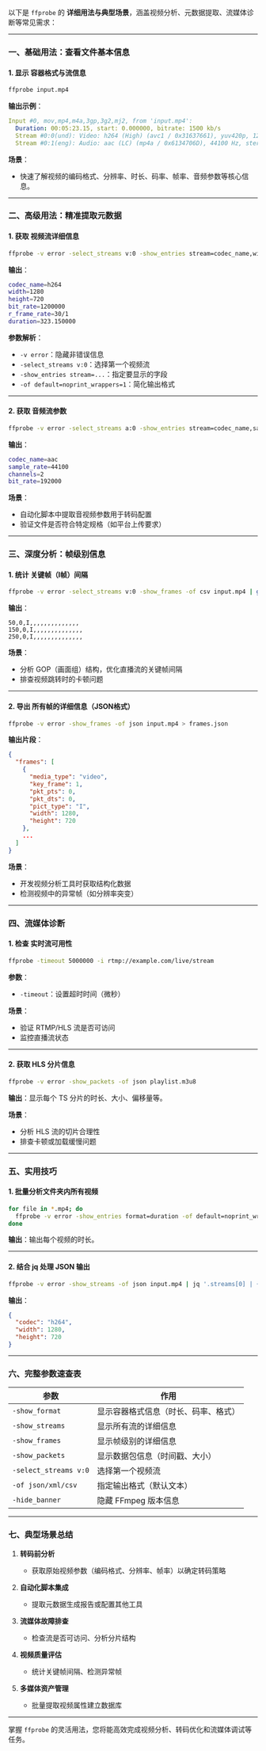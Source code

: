 以下是 `ffprobe` 的 **详细用法与典型场景**，涵盖视频分析、元数据提取、流媒体诊断等常见需求：

---

### 一、基础用法：查看文件基本信息
#### 1. 显示 **容器格式与流信息**
```bash
ffprobe input.mp4
```
**输出示例**：
```yaml
Input #0, mov,mp4,m4a,3gp,3g2,mj2, from 'input.mp4':
  Duration: 00:05:23.15, start: 0.000000, bitrate: 1500 kb/s
  Stream #0:0(und): Video: h264 (High) (avc1 / 0x31637661), yuv420p, 1280x720 [SAR 1:1 DAR 16:9], 1200 kb/s, 30 fps, 30 tbr, 15360 tbn, 60 tbc (default)
  Stream #0:1(eng): Audio: aac (LC) (mp4a / 0x6134706D), 44100 Hz, stereo, fltp, 192 kb/s (default)
```

**场景**：  
- 快速了解视频的编码格式、分辨率、时长、码率、帧率、音频参数等核心信息。

---

### 二、高级用法：精准提取元数据
#### 1. 获取 **视频流详细信息**
```bash
ffprobe -v error -select_streams v:0 -show_entries stream=codec_name,width,height,bit_rate,r_frame_rate,duration -of default=noprint_wrappers=1 input.mp4
```
**输出**：
```bash
codec_name=h264
width=1280
height=720
bit_rate=1200000
r_frame_rate=30/1
duration=323.150000
```

**参数解析**：
- `-v error`：隐藏非错误信息
- `-select_streams v:0`：选择第一个视频流
- `-show_entries stream=...`：指定要显示的字段
- `-of default=noprint_wrappers=1`：简化输出格式

---

#### 2. 获取 **音频流参数**
```bash
ffprobe -v error -select_streams a:0 -show_entries stream=codec_name,sample_rate,channels,bit_rate -of default=noprint_wrappers=1 input.mp4
```
**输出**：
```bash
codec_name=aac
sample_rate=44100
channels=2
bit_rate=192000
```

**场景**：  
- 自动化脚本中提取音视频参数用于转码配置
- 验证文件是否符合特定规格（如平台上传要求）

---

### 三、深度分析：帧级别信息
#### 1. 统计 **关键帧（I帧）间隔**
```bash
ffprobe -v error -select_streams v:0 -show_frames -of csv input.mp4 | grep -n "pict_type=I"
```
**输出**：
```csv
50,0,I,,,,,,,,,,,,,,
150,0,I,,,,,,,,,,,,,,
250,0,I,,,,,,,,,,,,,,
```
**场景**：  
- 分析 GOP（画面组）结构，优化直播流的关键帧间隔
- 排查视频跳转时的卡顿问题

---

#### 2. 导出 **所有帧的详细信息（JSON格式）**
```bash
ffprobe -v error -show_frames -of json input.mp4 > frames.json
```
**输出片段**：
```json
{
  "frames": [
    {
      "media_type": "video",
      "key_frame": 1,
      "pkt_pts": 0,
      "pkt_dts": 0,
      "pict_type": "I",
      "width": 1280,
      "height": 720
    },
    ...
  ]
}
```

**场景**：  
- 开发视频分析工具时获取结构化数据
- 检测视频中的异常帧（如分辨率突变）

---

### 四、流媒体诊断
#### 1. 检查 **实时流可用性**
```bash
ffprobe -timeout 5000000 -i rtmp://example.com/live/stream
```
**参数**：
- `-timeout`：设置超时时间（微秒）

**场景**：  
- 验证 RTMP/HLS 流是否可访问
- 监控直播流状态

---

#### 2. 获取 **HLS 分片信息**
```bash
ffprobe -v error -show_packets -of json playlist.m3u8
```
**输出**：显示每个 TS 分片的时长、大小、偏移量等。

**场景**：  
- 分析 HLS 流的切片合理性
- 排查卡顿或加载缓慢问题

---

### 五、实用技巧
#### 1. **批量分析文件夹内所有视频**
```bash
for file in *.mp4; do
  ffprobe -v error -show_entries format=duration -of default=noprint_wrappers=1 "$file"
done
```
**输出**：输出每个视频的时长。

---

#### 2. **结合 jq 处理 JSON 输出**
```bash
ffprobe -v error -show_streams -of json input.mp4 | jq '.streams[0] | {codec: .codec_name, width: .width, height: .height}'
```
**输出**：
```json
{
  "codec": "h264",
  "width": 1280,
  "height": 720
}
```

---

### 六、完整参数速查表
| **参数**                | **作用**                                 |
|-------------------------|-----------------------------------------|
| `-show_format`          | 显示容器格式信息（时长、码率、格式）     |
| `-show_streams`         | 显示所有流的详细信息                     |
| `-show_frames`          | 显示帧级别的详细信息                     |
| `-show_packets`         | 显示数据包信息（时间戳、大小）           |
| `-select_streams v:0`   | 选择第一个视频流                         |
| `-of json/xml/csv`      | 指定输出格式（默认文本）                 |
| `-hide_banner`          | 隐藏 FFmpeg 版本信息                     |

---

### 七、典型场景总结
1. **转码前分析**  
   - 获取原始视频参数（编码格式、分辨率、帧率）以确定转码策略

2. **自动化脚本集成**  
   - 提取元数据生成报告或配置其他工具

3. **流媒体故障排查**  
   - 检查流是否可访问、分析分片结构

4. **视频质量评估**  
   - 统计关键帧间隔、检测异常帧

5. **多媒体资产管理**  
   - 批量提取视频属性建立数据库

---

掌握 `ffprobe` 的灵活用法，您将能高效完成视频分析、转码优化和流媒体调试等任务。

